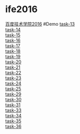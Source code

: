 # ife2016
[百度技术学院2016](http://ife.baidu.com/task/all)
#Demo
[task-13](http://liuyexin.com/ife2016/task-13/task-13.html)<br>
[task-14](http://liuyexin.com/ife2016/task-14/task-14.html)<br>
[task-15](http://liuyexin.com/ife2016/task-15/task-15.html)<br>
[task-16](http://liuyexin.com/ife2016/task-16/task-16.html)<br>
[task-17](http://liuyexin.com/ife2016/task-17/task-17.html)<br>
[task-18](http://liuyexin.com/ife2016/task-18/task-18.html)<br>
[task-19](http://liuyexin.com/ife2016/task-19/task-19.html)<br>
[task-20](http://liuyexin.com/ife2016/task-20/task-20.html)<br>
[task-21](http://liuyexin.com/ife2016/task-21/task-21.html)<br>
[task-22](http://liuyexin.com/ife2016/task-22/task-22.html)<br>
[task-23](http://liuyexin.com/ife2016/task-23/task-23.html)<br>
[task-24](http://liuyexin.com/ife2016/task-24/task-24.html)<br>
[task-25](http://liuyexin.com/ife2016/task-25/task-25.html)<br>
[task-29](http://liuyexin.com/ife2016/task-29/task-29.html)<br>
[task-30](http://liuyexin.com/ife2016/task-30/task-30.html)<br>
[task-31](http://liuyexin.com/ife2016/task-31/task-31.html)<br>
[task-33](http://liuyexin.com/ife2016/task-33/task-33.html)<br>
[task-34](http://liuyexin.com/ife2016/task-34/task-34.html)<br>
[task-35](http://liuyexin.com/ife2016/task-35/task-35.html)<br>
[task-36](http://liuyexin.com/ife2016/task-36/task-36.html)<br>